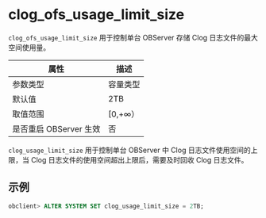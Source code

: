 clog_ofs_usage_limit_size 
==============================================

`clog_ofs_usage_limit_size` 用于控制单台 OBServer 存储 Clog 日志文件的最大空间使用量。


|        属性        |   描述    |
|------------------|---------|
| 参数类型             | 容量类型    |
| 默认值              | 2TB     |
| 取值范围             | \[0,+∞） |
| 是否重启 OBServer 生效 | 否       |



`clog_usage_limit_size` 用于控制单台 OBServer 中 Clog 日志文件使用空间的上限，当 Clog 日志文件的使用空间超出上限后，需要及时回收 Clog 日志文件。

示例 
-----------------------

```sql
obclient> ALTER SYSTEM SET clog_usage_limit_size = 2TB;
```


